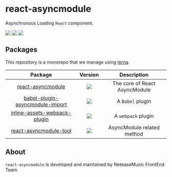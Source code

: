 # react-asyncmodule

Asynchronous Loading `React` component.

<p>
    <a href="https://www.npmjs.com/package/react-asyncmodule"><img src="https://img.shields.io/npm/v/react-asyncmodule.svg?style=flat"></a>
    <a href="https://www.npmjs.com/package/react-asyncmodule"><img src="https://img.shields.io/npm/dm/react-asyncmodule.svg?style=flat"></a>
    <a href="https://travis-ci.org/caoren/react-asyncmodule"><img src="https://img.shields.io/travis/caoren/react-asyncmodule/master.svg?style=flat"></a>
</p>

## Packages

This repository is a monorepo that we manage using [lerna](https://github.com/lerna/lerna).

| Package | Version | Description |
| :-------------: | :-------------: | :-------------: |
| [react-asyncmodule](https://github.com/caoren/react-asyncmodule/tree/master/packages/react-asyncmodule) | <a href="https://www.npmjs.com/package/react-asyncmodule"><img src="https://img.shields.io/npm/v/react-asyncmodule.svg?style=flat"></a> | The core of React AsyncModule |
| [babel-plugin-asyncmodule-import](https://github.com/caoren/react-asyncmodule/tree/master/packages/asyncmodule-import) | <a href="https://www.npmjs.com/package/babel-plugin-asyncmodule-import"><img src="https://img.shields.io/npm/v/babel-plugin-asyncmodule-import.svg?style=flat"></a> | A `Babel` plugin |
| [inline-assets-webpack-plugin](https://github.com/caoren/react-asyncmodule/tree/master/packages/inline-assets-chunks) | <a href="https://www.npmjs.com/package/inline-assets-webpack-plugin"><img src="https://img.shields.io/npm/v/inline-assets-webpack-plugin.svg?style=flat"></a> | A `webpack` plugin |
| [react-asyncmodule-tool](https://github.com/caoren/react-asyncmodule/tree/master/packages/react-asyncmodule-tool) | <a href="https://www.npmjs.com/package/react-asyncmodule-tool"><img src="https://img.shields.io/npm/v/react-asyncmodule-tool.svg?style=flat"></a> | AsyncModule related method |

## About

`react-asyncmodule` is developed and maintained by NeteaseMusic FrontEnd Team.
